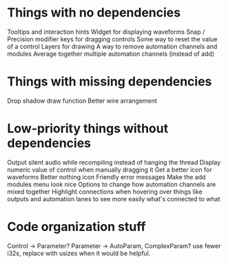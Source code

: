 # Things with no dependencies
Tooltips and interaction hints
Widget for displaying waveforms
Snap / Precision modifier keys for dragging controls
Some way to reset the value of a control
Layers for drawing
A way to remove automation channels and modules
Average together multiple automation channels (instead of add)

# Things with missing dependencies
Drop shadow draw function
Better wire arrangement

# Low-priority things without dependencies
Output silent audio while recompiling instead of hanging the thread
Display numeric value of control when manually dragging it
Get a better icon for waveforms
Better nothing icon
Friendly error messages
Make the add modules menu look nice
Options to change how automation channels are mixed together
Highlight connections when hovering over things like outputs and automation
lanes to see more easily what's connected to what

# Code organization stuff
Control -> Parameter?
Parameter -> AutoParam, ComplexParam?
use fewer i32s, replace with usizes when it would be helpful.
